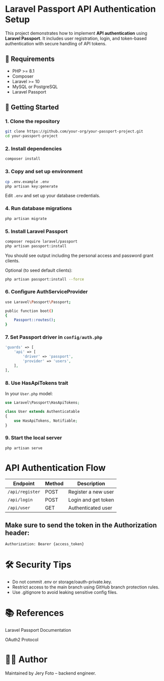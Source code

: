 # Laravel Passport API Authentication Setup

This project demonstrates how to implement **API authentication** using **Laravel Passport**. It includes user registration, login, and token-based authentication with secure handling of API tokens.

## 🔧 Requirements

- PHP >= 8.1
- Composer
- Laravel >= 10
- MySQL or PostgreSQL
- Laravel Passport

## 🚀 Getting Started

### 1. Clone the repository

```bash
git clone https://github.com/your-org/your-passport-project.git
cd your-passport-project
```

### 2. Install dependencies

```bash
composer install
```


### 3. Copy and set up environment

```bash
cp .env.example .env
php artisan key:generate
```
Edit `.env` and set up your database credentials.

### 4. Run database migrations

```bash
php artisan migrate
```

### 5. Install Laravel Passport

```bash
composer require laravel/passport
php artisan passport:install
```
You should see output including the personal access and password grant clients.

Optional (to seed default clients):

```bash
php artisan passport:install --force
```

### 6. Configure AuthServiceProvider

```bash
use Laravel\Passport\Passport;

public function boot()
{
    Passport::routes();
}

```

### 7. Set Passport driver in `config/auth.php`

```php
'guards' => [
    'api' => [
        'driver' => 'passport',
        'provider' => 'users',
    ],
],
```

### 8. Use HasApiTokens trait
In your `User.php` model:

```php
use Laravel\Passport\HasApiTokens;

class User extends Authenticatable
{
    use HasApiTokens, Notifiable;
}
```

### 9. Start the local server

```bash
php artisan serve
```


# API Authentication Flow

| Endpoint        | Method | Description         |
| --------------- | ------ | ------------------- |
| `/api/register` | POST   | Register a new user |
| `/api/login`    | POST   | Login and get token |
| `/api/user`     | GET    | Authenticated user  |


## Make sure to send the token in the Authorization header:

```bash 
Authorization: Bearer {access_token}
```

# 🛠️ Security Tips
<ul>
<li>Do not commit .env or storage/oauth-private.key.</li>

<li>Restrict access to the main branch using GitHub branch protection rules.</li>

<li>Use .gitignore to avoid leaking sensitive config files.</li>
</ul>

# 📚 References
Laravel Passport Documentation

OAuth2 Protocol

# 👨‍💻 Author
Maintained by <a herf='https://jery-portal.vercel.app'>Jery Foto</a> – backend engineer.

